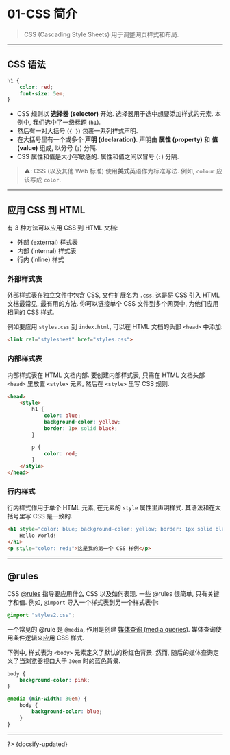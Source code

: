 # 01-CSS 简介

> CSS (Cascading Style Sheets) 用于调整网页样式和布局.

---

## CSS 语法

```css
h1 {
    color: red;
    font-size: 5em;
}
```

- CSS 规则以 **选择器 (selector)** 开始. 选择器用于选中想要添加样式的元素. 本例中, 我们选中了一级标题 (`h1`).
- 然后有一对大括号 (`{ }`) 包裹一系列样式声明.
- 在大括号里有一个或多个 **声明 (declaration)**. 声明由 **属性 (property)** 和 **值 (value)** 组成, 以分号 (`;`) 分隔.
- CSS 属性和值是大小写敏感的. 属性和值之间以冒号 (`:`) 分隔.

> ⚠️: CSS (以及其他 Web 标准) 使用**美式**英语作为标准写法. 例如, `colour` 应该写成 `color`.

---

## 应用 CSS 到 HTML

有 3 种方法可以应用 CSS 到 HTML 文档:

- 外部 (external) 样式表
- 内部 (internal) 样式表
- 行内 (inline) 样式

### 外部样式表

外部样式表在独立文件中包含 CSS, 文件扩展名为 `.css`. 这是将 CSS 引入 HTML 文档最常见, 最有用的方法. 你可以链接单个 CSS 文件到多个网页中, 为他们应用相同的 CSS 样式.

例如要应用 `styles.css` 到 `index.html`, 可以在 HTML 文档的头部 `<head>` 中添加:

```html
<link rel="stylesheet" href="styles.css">
```

### 内部样式表

内部样式表在 HTML 文档内部. 要创建内部样式表, 只需在 HTML 文档头部 `<head>` 里放置 `<style>` 元素, 然后在 `<style>` 里写 CSS 规则.

```html
<head>
    <style>
        h1 {
            color: blue;
            background-color: yellow;
            border: 1px solid black;
        }

        p {
            color: red;
        }
    </style>
</head>
```

### 行内样式

行内样式作用于单个 HTML 元素, 在元素的 `style` 属性里声明样式. 其语法和在大括号里写 CSS 是一致的.

```html
<h1 style="color: blue; background-color: yellow; border: 1px solid black;">
    Hello World!
</h1>
<p style="color: red;">这是我的第一个 CSS 样例</p>
```

---

## @rules

CSS [@rules](https://developer.mozilla.org/zh-CN/docs/Web/CSS/At-rule) 指导要应用什么 CSS 以及如何表现. 一些 @rules 很简单, 只有关键字和值. 例如, `@import` 导入一个样式表到另一个样式表中:

```css
@import "styles2.css";
```

一个常见的 @rule 是 `@media`, 作用是创建 [媒体查询 (media queries)](https://developer.mozilla.org/zh-CN/docs/Web/CSS/CSS_media_queries). 媒体查询使用条件逻辑来应用 CSS 样式.

下例中, 样式表为 `<body>` 元素定义了默认的粉红色背景. 然而, 随后的媒体查询定义了当浏览器视口大于 `30em` 时的蓝色背景.

```css
body {
    background-color: pink;
}

@media (min-width: 30em) {
    body {
        background-color: blue;
    }
}
```



---

?> {docsify-updated}
